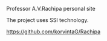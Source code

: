 Professor A.V.Rachipa personal site

The project uses SSI technology.

https://github.com/korvintaG/Rachipa